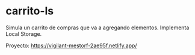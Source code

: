 # carrito-ls
Simula un carrito de compras que va a agregando elementos. Implementa Local Storage.

Proyecto: https://vigilant-mestorf-2ae95f.netlify.app/

